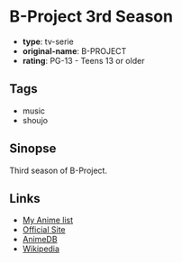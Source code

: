 # B-Project 3rd Season

-   **type**: tv-serie
-   **original-name**: B-PROJECT
-   **rating**: PG-13 - Teens 13 or older

## Tags

-   music
-   shoujo

## Sinopse

Third season of B-Project.

## Links

-   [My Anime list](https://myanimelist.net/anime/44081/B-Project_3rd_Season)
-   [Official Site](http://bpro-anime.com/)
-   [AnimeDB](http://anidb.info/perl-bin/animedb.pl?show=anime&aid=15866)
-   [Wikipedia](https://en.wikipedia.org/wiki/B-Project#Anime)
